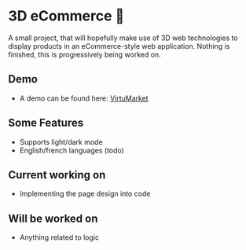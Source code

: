 # 3D eCommerce 🛒

A small project, that will hopefully make use of 3D web technologies to display products in an eCommerce-style web application. Nothing is finished, this is progressively being worked on.

## Demo
- A demo can be found here: [VirtuMarket](https://virtu-market.vercel.app)

## Some Features
- Supports light/dark mode
- English/french languages (todo)

## Current working on
- Implementing the page design into code

## Will be worked on
- Anything related to logic